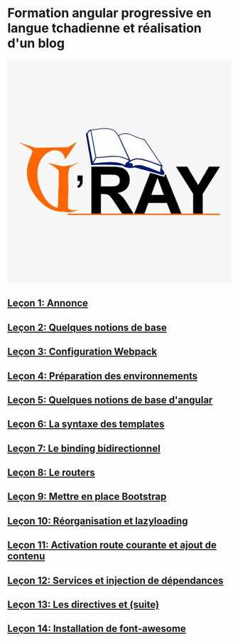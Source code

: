 # Formation angular progressive en langue tchadienne et réalisation d'un blog

![](images/gray.jpeg)

## [Leçon 1: Annonce](docs/lecon1.md)

## [Leçon 2: Quelques notions de base](docs/lecon2.md)

## [Leçon 3: Configuration Webpack](docs/lecon3.md)

## [Leçon 4: Préparation des environnements](docs/lecon4.md)

## [Leçon 5: Quelques notions de base d'angular](docs/lecon5.md)

## [Leçon 6: La syntaxe des templates](docs/lecon6.md)

## [Leçon 7: Le binding bidirectionnel](docs/lecon7.md)

## [Leçon 8: Le routers](docs/lecon8.md)

## [Leçon 9: Mettre en place Bootstrap](docs/lecon9.md)

## [Leçon 10: Réorganisation et lazyloading](docs/lecon10.md)

## [Leçon 11:  Activation route courante et ajout de contenu](docs/lecon11.md)

## [Leçon 12:  Services et injection de dépendances](docs/lecon12.md)

## [Leçon 13:  Les directives et (suite)](docs/lecon13.md)

## [Leçon 14:  Installation de font-awesome ](docs/lecon14.md)
